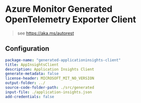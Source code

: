 # Azure Monitor Generated OpenTelemetry Exporter Client

> see https://aka.ms/autorest

## Configuration

```yaml
package-name: "generated-applicationinsights-client"
title: AppInsightsClient
description: Application Insights Client
generate-metadata: false
license-header: MICROSOFT_MIT_NO_VERSION
output-folder: ../
source-code-folder-path: ./src/generated
input-file: ./application-insights.json
add-credentials: false
```
